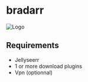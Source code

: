 # bradarr
![Logo](https://cdn.busn.fr/bradarr/images/f25f629b-f698-4ba1-81b3-bf4e5d4f91ca.png)

## Requirements
- Jellyseerr
- 1 or more download plugins
- Vpn (optionnal)